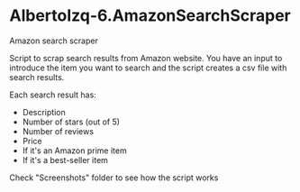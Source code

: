 # AlbertoIzq-6.AmazonSearchScraper
Amazon search scraper

Script to scrap search results from Amazon website. You have an input to introduce the item you want to search and the script creates a csv file with search results.

Each search result has:
- Description
- Number of stars (out of 5)
- Number of reviews
- Price
- If it's an Amazon prime item
- If it's a best-seller item

Check "Screenshots" folder to see how the script works
